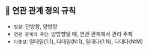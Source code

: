 ## 📌 연관 관계 정의 규칙
- `방향`: 단방향, 양방향
- `연관 관계의 주인`: 양방향일 때, 연관 관계에서 관리 주체
- `다중성`: 일대일(1:1), 다대일(N:1), 일대다(1:N), 다대다(N:M)
